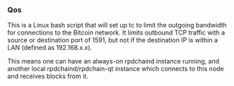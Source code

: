 ### Qos ###

This is a Linux bash script that will set up tc to limit the outgoing bandwidth for connections to the Bitcoin network. It limits outbound TCP traffic with a source or destination port of 1591, but not if the destination IP is within a LAN (defined as 192.168.x.x).

This means one can have an always-on rpdchaind instance running, and another local rpdchaind/rpdchain-qt instance which connects to this node and receives blocks from it.

